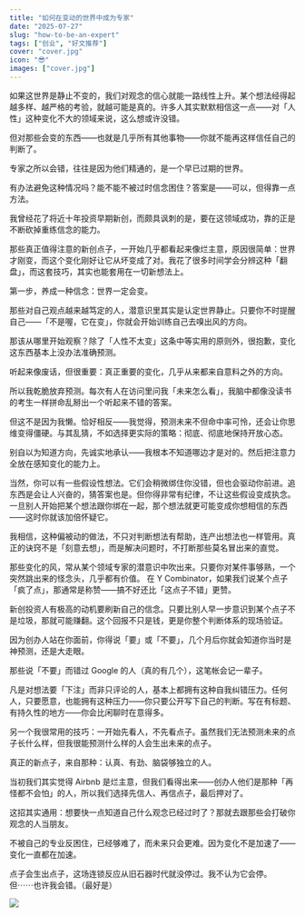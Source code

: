 ```yaml
---
title: "如何在变动的世界中成为专家"
date: "2025-07-27"
slug: "how-to-be-an-expert"
tags: ["创业", "好文推荐"]
cover: "cover.jpg"
icon: "😎"
images: ["cover.jpg"]
---
```

如果这世界是静止不变的，我们对观念的信心就能一路线性上升。某个想法经得起越多样、越严格的考验，就越可能是真的。许多人其实默默相信这一点——对「人性」这种变化不大的领域来说，这么想或许没错。



但对那些会变的东西——也就是几乎所有其他事物——你就不能再这样信任自己的判断了。



专家之所以会错，往往是因为他们精通的，是一个早已过期的世界。



有办法避免这种情况吗？能不能不被过时信念困住？答案是——可以，但得靠一点方法。



我曾经花了将近十年投资早期新创，而颇具讽刺的是，要在这领域成功，靠的正是不断砍掉重练信念的能力。



那些真正值得注意的新创点子，一开始几乎都看起来像烂主意，原因很简单：世界才刚变，而这个变化刚好让它从坏变成了对。我花了很多时间学会分辨这种「翻盘」，而这套技巧，其实也能套用在一切新想法上。



第一步，养成一种信念：世界一定会变。



那些对自己观点越来越笃定的人，潜意识里其实是认定世界静止。只要你不时提醒自己——「不是喔，它在变」，你就会开始训练自己去嗅出风的方向。



那该从哪里开始观察？除了「人性不太变」这条中等实用的原则外，很抱歉，变化这东西基本上没办法准确预测。



听起来像废话，但很重要：真正重要的变化，几乎从来都来自意料之外的方向。



所以我乾脆放弃预测。每次有人在访问里问我「未来怎么看」，我脑中都像没读书的考生一样拼命乱掰出一个听起来不错的答案。



但这不是因为我懒。恰好相反——我觉得，预测未来不但命中率可怜，还会让你思维变得僵硬。与其乱猜，不如选择更实际的策略：彻底、彻底地保持开放心态。



别自以为知道方向，先诚实地承认——我根本不知道哪边才是对的。然后把注意力全放在感知变化的能力上。



当然，你可以有一些假设性想法。它们会稍微绑住你没错，但也会驱动你前进。追东西是会让人兴奋的，猜答案也是。但你得非常有纪律，不让这些假设变成执念。
一旦别人开始把某个想法跟你绑在一起，那个想法就更可能变成你想相信的东西——这时你就该加倍怀疑它。



我相信，这种偏被动的做法，不只对判断想法有帮助，连产出想法也一样管用。真正的诀窍不是「刻意去想」，而是解决问题时，不打断那些莫名冒出来的直觉。



那些变化的风，常从某个领域专家的潜意识中吹出来。只要你对某件事够熟，一个突然跳出来的怪念头，几乎都有价值。
在 Y Combinator，如果我们说某个点子「疯了点」，那通常是称赞——搞不好还比「这点子不错」更赞。



新创投资人有极高的动机要刷新自己的信念。只要比别人早一步意识到某个点子不是垃圾，那就可能赚翻。这个回报不只是钱，更是你整个判断体系的现场验证。



因为创办人站在你面前，你得说「要」或「不要」，几个月后你就会知道你当时是神预测，还是大走眼。



那些说「不要」而错过 Google 的人（真的有几个），这笔帐会记一辈子。



凡是对想法要「下注」而非只评论的人，基本上都拥有这种自我纠错压力。任何人，只要愿意，也能拥有这种压力——你只要公开写下自己的判断。写在有标题、有持久性的地方——你会比闲聊时在意得多。



另一个我很常用的技巧：一开始先看人，不先看点子。虽然我们无法预测未来的点子长什么样，但我很能预测什么样的人会生出未来的点子。



真正的新点子，来自那种：认真、有劲、脑袋够独立的人。



当初我们其实觉得 Airbnb 是烂主意，但我们看得出来——创办人他们是那种「再怪都不会怕」的人，所以我们选择先信人、再信点子，最后押对了。



这招其实通用：想要快一点知道自己什么观念已经过时了？那就去跟那些会打破你观念的人当朋友。



不被自己的专业反困住，已经够难了，而未来只会更难。因为变化不是加速了——变化一直都在加速。



点子会生出点子，这场连锁反应从旧石器时代就没停过。我不认为它会停。
但⋯⋯也许我会错。（最好是）




![](https://prod-files-secure.s3.us-west-2.amazonaws.com/112d0858-5090-4d34-a606-b75eb8d65fd2/46476355-9cf3-4e99-9b7a-3531bc426380/1000202064.png?X-Amz-Algorithm=AWS4-HMAC-SHA256&X-Amz-Content-Sha256=UNSIGNED-PAYLOAD&X-Amz-Credential=ASIAZI2LB466VKDDZXMA%2F20250815%2Fus-west-2%2Fs3%2Faws4_request&X-Amz-Date=20250815T203434Z&X-Amz-Expires=3600&X-Amz-Security-Token=IQoJb3JpZ2luX2VjEB0aCXVzLXdlc3QtMiJHMEUCIQCXDrZWidJyyaaQBrUIWjeubYxRTq5fSKNqfPUXG6AEFgIgQNyVP6keFaj7wjE8NiEDPXuXCSemFAehVyR5FMzWd0wq%2FwMIZhAAGgw2Mzc0MjMxODM4MDUiDMtPeNCJ6Xprf%2BLGySrcA4pXQ3CUmYCu8M1L47Ye5PG1ImtfEh6g5eHfANbWcVhTo3B%2B7%2BGN3l2wAOUbUHB%2FD%2FxMWzVd8UmFbs6GX0VNkBz5W1uHAMtoUe8KbeG79pSr8M3Br6L%2FIC4U%2BKTh3Tyng7NVyjZactDLWc6MgJy9JR1alsBkdoYuDADcdeesZX9fiCdu2Idm7Z%2BS0cG%2Fk%2BN2jXdwtiuTOvx7IIxhKmkbaxB0%2B9x9NW30gbs4EdMs%2Bc21XdEAZSpbNCXVkVu3p0P7dLrP43T5FAbjpviydzO2Q7Ri1IeYajdbHzqOyU56UCpR%2FNx6zSzUVkM%2FwUW%2BXu6q5qzLTWN907wEIu%2BmZyiY%2FnOlvp0b4NgnYTOmelTymzLSiFjIhgST9s7c3jISv8Bdff5qBRXlyHN3DumTt2nDNDTeCP%2F9ZvbJWzMaDGvX5nKtJG6gd7mkHVAGLodAmLlbj5GV%2Fd2xFLaRSaZWddoUPqXR9aFC7yq5TQas9hHHIErhgEpyVFWdxoMlnkc7RswcSmFOnc4DDc5C0e4PK26VYs0dGJey%2BaZGFbEomHID6TIuf1RDPjtj%2FRT0gaMgN5rwC6Xt9HnCG7oTMK3r8sauiZ3o5Mvth6%2FdQsMQzhR78VLNvOv%2BNSXE9Sa6mOYbMJiv%2FsQGOqUBFyHDmzqS6qPbQhxx5D3rkx0PobFgVeRNlnVO2tRnnTCIKWhZ%2B4%2BIzfQMb53qfiIDMM%2BLkvLkmOJtlDQUsh0OBFO7qD2opk8YwBWlEjgSqG0tgSn9MjkkbUsrgc1f1LCdILDoc3Jzftr%2FGgqeM9S0OVItBp%2BpFqQq5x%2FCxoSWYDMQtT3Os%2F7UhLGHxOWDUor%2BnTSwsTb4Jpnbxlzc6AMicSXk7td6&X-Amz-Signature=b8b05ebd9d1a41bd4af20c7ad52d2be73e7feaf40ddf54aec905255d2218a8a6&X-Amz-SignedHeaders=host&x-amz-checksum-mode=ENABLED&x-id=GetObject)

